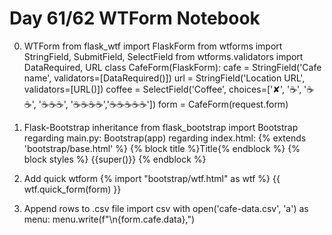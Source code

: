# Day 61/62 WTForm Notebook
0) WTForm
    from flask_wtf import FlaskForm
    from wtforms import StringField, SubmitField, SelectField
    from wtforms.validators import DataRequired, URL
    class CafeForm(FlaskForm):
        cafe = StringField('Cafe name', validators=[DataRequired()])
        url = StringField('Location URL', validators=[URL()])
        coffee = SelectField('Coffee', choices=['✘️', '☕️', '☕️☕️', '☕️☕️☕️', '☕️☕️☕️☕️','☕️☕️☕️☕️☕️'])
    form = CafeForm(request.form)

1) Flask-Bootstrap inheritance
   from flask_bootstrap import Bootstrap
   regarding main.py: 
      Bootstrap(app)
   regarding index.html: 
      {% extends 'bootstrap/base.html' %}
      {% block title %}Title{% endblock %}
      {% block styles %}
      {{super()}}
          <link rel="stylesheet"
              href="{{url_for('static', filename='css/styles.css')}}">
      {% endblock %}

2) Add quick wtform
    {% import "bootstrap/wtf.html" as wtf %}
    {{ wtf.quick_form(form) }}
  
3) Append rows to .csv file
    import csv
    with open('cafe-data.csv', 'a') as menu:
        menu.write(f"\n{form.cafe.data},")
